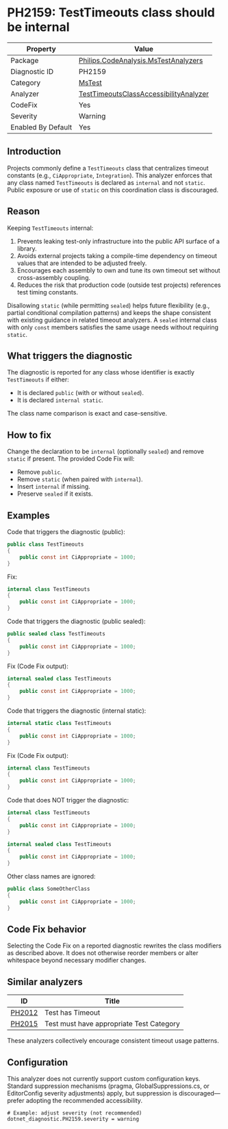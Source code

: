 # PH2159: TestTimeouts class should be internal

| Property | Value  |
|--|--|
| Package | [Philips.CodeAnalysis.MsTestAnalyzers](https://www.nuget.org/packages/Philips.CodeAnalysis.MsTestAnalyzers) |
| Diagnostic ID | PH2159 |
| Category  | [MsTest](../MsTest.md) |
| Analyzer | [TestTimeoutsClassAccessibilityAnalyzer](https://github.com/philips-software/roslyn-analyzers/blob/main/Philips.CodeAnalysis.MsTestAnalyzers/TestTimeoutsClassAccessibilityAnalyzer.cs) |
| CodeFix  | Yes |
| Severity | Warning |
| Enabled By Default | Yes |

## Introduction

Projects commonly define a `TestTimeouts` class that centralizes timeout constants (e.g., `CiAppropriate`, `Integration`). This analyzer enforces that any class named `TestTimeouts` is declared as `internal` and not `static`. Public exposure or use of `static` on this coordination class is discouraged.

## Reason

Keeping `TestTimeouts` internal:

1. Prevents leaking test-only infrastructure into the public API surface of a library.
2. Avoids external projects taking a compile-time dependency on timeout values that are intended to be adjusted freely.
3. Encourages each assembly to own and tune its own timeout set without cross-assembly coupling.
4. Reduces the risk that production code (outside test projects) references test timing constants.

Disallowing `static` (while permitting `sealed`) helps future flexibility (e.g., partial conditional compilation patterns) and keeps the shape consistent with existing guidance in related timeout analyzers. A `sealed` internal class with only `const` members satisfies the same usage needs without requiring `static`.

## What triggers the diagnostic

The diagnostic is reported for any class whose identifier is exactly `TestTimeouts` if either:

* It is declared `public` (with or without `sealed`).
* It is declared `internal static`.

The class name comparison is exact and case-sensitive.

## How to fix

Change the declaration to be `internal` (optionally `sealed`) and remove `static` if present. The provided Code Fix will:

* Remove `public`.
* Remove `static` (when paired with `internal`).
* Insert `internal` if missing.
* Preserve `sealed` if it exists.

## Examples

Code that triggers the diagnostic (public):
```cs
public class TestTimeouts
{
	public const int CiAppropriate = 1000;
}
```

Fix:
```cs
internal class TestTimeouts
{
	public const int CiAppropriate = 1000;
}
```

Code that triggers the diagnostic (public sealed):
```cs
public sealed class TestTimeouts
{
	public const int CiAppropriate = 1000;
}
```

Fix (Code Fix output):
```cs
internal sealed class TestTimeouts
{
	public const int CiAppropriate = 1000;
}
```

Code that triggers the diagnostic (internal static):
```cs
internal static class TestTimeouts
{
	public const int CiAppropriate = 1000;
}
```

Fix (Code Fix output):
```cs
internal class TestTimeouts
{
	public const int CiAppropriate = 1000;
}
```

Code that does NOT trigger the diagnostic:
```cs
internal class TestTimeouts
{
	public const int CiAppropriate = 1000;
}

internal sealed class TestTimeouts
{
	public const int CiAppropriate = 1000;
}
```

Other class names are ignored:
```cs
public class SomeOtherClass
{
	public const int CiAppropriate = 1000;
}
```

## Code Fix behavior

Selecting the Code Fix on a reported diagnostic rewrites the class modifiers as described above. It does not otherwise reorder members or alter whitespace beyond necessary modifier changes.

## Similar analyzers

| ID | Title |
|--|--|
| [PH2012](./PH2012.md) | Test has Timeout |
| [PH2015](./PH2015.md) | Test must have appropriate Test Category |

These analyzers collectively encourage consistent timeout usage patterns.

## Configuration

This analyzer does not currently support custom configuration keys. Standard suppression mechanisms (pragma, GlobalSuppressions.cs, or EditorConfig severity adjustments) apply, but suppression is discouraged—prefer adopting the recommended accessibility.

```
# Example: adjust severity (not recommended)
dotnet_diagnostic.PH2159.severity = warning
```


